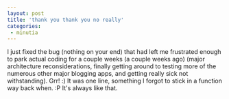 ```yaml
---
layout: post
title: 'thank you thank you no really'
categories:
 - minutia
---
```


I just fixed the bug (nothing on your end) that had left me frustrated enough to park actual coding for a couple weeks (a couple weeks ago) (major architecture reconsiderations, finally getting around to testing more of the numerous other major blogging apps, and getting really sick not withstanding). Grr! :) It was one line, something I forgot to stick in a function way back when. :P It's always like that.


